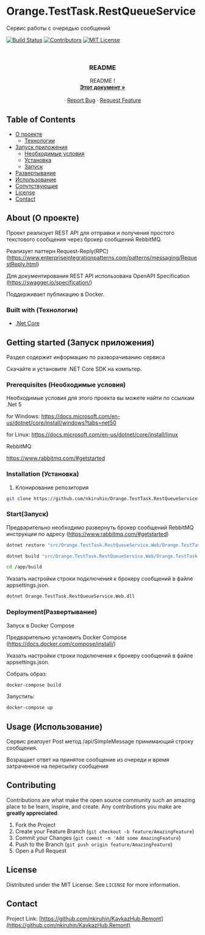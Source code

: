 # Orange.TestTask.RestQueueService
Сервис работы с очередью сообщений
<!--
*** Thanks for checking out this README Template. If you have a suggestion that would
*** make this better please fork the repo and create a pull request or simple open
*** an issue with the tag "enhancement".
*** Thanks again! Now go create something AMAZING! :D
-->





<!-- PROJECT SHIELDS -->
[![Build Status][build-shield]]()
[![Contributors][contributors-shield]]()
[![MIT License][license-shield]][license-url]



<!-- PROJECT LOGO -->
<br />


  <h3 align="center">README</h3>

  <p align="center">
    README !
    <br />
    <a href="https://github.com/nkiruhin/Orange.TestTask.RestQueueService/blob/master/README.md"><strong>Этот документ »</strong></a>
    <br />
    <br />
    <!--<a href="https://github.com/othneildrew/Best-README-Template">View Demo</a>-->
    ·
    <a href="https://github.com/nkiruhin/Orange.TestTask.RestQueueService/issues">Report Bug</a>
    ·
    <a href="https://github.com/nkiruhin/Orange.TestTask.RestQueueService/issues">Request Feature</a>
  </p>
</p>



<!-- TABLE OF CONTENTS -->
## Table of Contents

* [О проекте](#about)
  * [Технологии](#built-with)
* [Запуск приложения](#getting-started)
  * [Необходимые условия](#prerequisites)
  * [Установка](#installation)
  * [Запуск](#start)
* [Развертывание](#deployment)
* [Использование](#usage)
* [Сопутствующие](#contributing)
* [License](#license)
* [Contact](#contact)



<!-- ABOUT THE PROJECT -->
## About (О проекте)
Проект реализует REST API для отправки и получения простого текстового сообщения через брокер сообщений RebbitMQ.

Реализует паттерн Request-Reply(RPC) (https://www.enterpriseintegrationpatterns.com/patterns/messaging/RequestReply.html)

Для документирования REST API использована OpenAPI Specification (https://swagger.io/specification/)

Поддерживает публикацию в Docker. 

### Built with (Технологии)

* [.Net Core](https://github.com/dotnet/core)


<!-- GETTING STARTED -->
## Getting started (Запуск приложения)

Раздел содержит информацию по разворачиванию сервиса
<p>
Скачайте и установите .NET Core SDK на компьтер.
<p>

### Prerequisites (Необходимые условия)

Необходимые условия для этого проекта вы можете найти по ссылкам
.Net 5

for Windows:
https://docs.microsoft.com/en-us/dotnet/core/install/windows?tabs=net50

for Linux:
https://docs.microsoft.com/en-us/dotnet/core/install/linux

RebbitMQ 

https://www.rabbitmq.com/#getstarted


### Installation (Установка)

1. Клонирование репозитория
```sh
git clone https://github.com/nkiruhin/Orange.TestTask.RestQueueService.git
```


### Start(Запуск)
Предварительно необходимо развернуть брокер сообщений RebbitMQ инструкции по адресу (https://www.rabbitmq.com/#getstarted)

```sh
dotnet restore "src/Orange.TestTask.RestQueueService.Web/Orange.TestTask.RestQueueService.Web.csproj"
```
```sh
dotnet build "src/Orange.TestTask.RestQueueService.Web/Orange.TestTask.RestQueueService.Web.csproj" -c Release -o /app/build
```
```sh
cd /app/build
```
Указать настройки строки подключения к брокеру сообщений в файле appsettings.json.
```sh
dotnet Orange.TestTask.RestQueueService.Web.dll
```

### Deployment(Развертывание)

Запуск в Docker Compose

Предварительно установить Docker Compose (https://docs.docker.com/compose/install/)

Указать настройки строки подключения к брокеру сообщений в файле appsettings.json.

Собрать образ:
```sh
docker-compose build
```
Запустить:
```sh
docker-compose up
```

<!-- USAGE EXAMPLES -->
## Usage (Использование)


Сервис реалзует Post метод /api/SimpleMessage принимающий строку сообщения.

Возращает ответ на принятое сообщение из очереди и время затраченное на пересылку сообщения

<!-- CONTRIBUTING -->
## Contributing

Contributions are what make the open source community such an amazing place to be learn, inspire, and create. Any contributions you make are **greatly appreciated**.

1. Fork the Project
2. Create your Feature Branch (`git checkout -b feature/AmazingFeature`)
3. Commit your Changes (`git commit -m 'Add some AmazingFeature`)
4. Push to the Branch (`git push origin feature/AmazingFeature`)
5. Open a Pull Request



<!-- LICENSE -->
## License

Distributed under the MIT License. See `LICENSE` for more information.



<!-- CONTACT -->
## Contact


Project Link: [https://github.com/nkiruhin/KavkazHub.Remont](https://github.com/nkiruhin/KavkazHub.Remont)









<!-- MARKDOWN LINKS & IMAGES -->
[build-shield]: https://img.shields.io/badge/build-passing-brightgreen.svg?style=flat-square
[contributors-shield]: https://img.shields.io/badge/contributors-1-orange.svg?style=flat-square
[license-shield]: https://img.shields.io/badge/license-MIT-blue.svg?style=flat-square
[license-url]: https://choosealicense.com/licenses/mit
[linkedin-shield]: https://img.shields.io/badge/-LinkedIn-black.svg?style=flat-square&logo=linkedin&colorB=555
[linkedin-url]: https://linkedin.com/in/othneildrew
[product-screenshot]: https://raw.githubusercontent.com/othneildrew/Best-README-Template/master/screenshot.png

